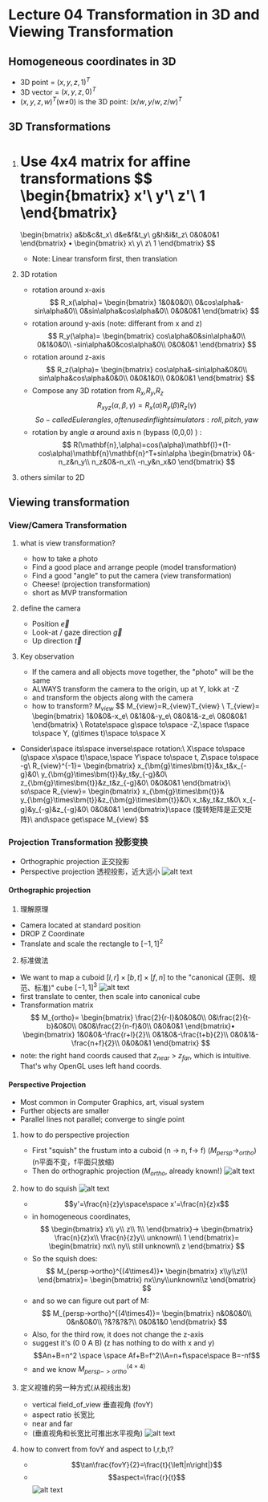 # Lecture 04 Transformation in 3D and Viewing Transformation

## Homogeneous coordinates in 3D
- 3D point = $(x,y,z,1)^T$
- 3D vector = $(x,y,z,0)^T$
- $(x,y,z,w)^T$(w≠0) is the 3D point: $(x/w,y/w,z/w)^T$


## 3D Transformations
1. Use 4x4 matrix for affine transformations
    $$
    \begin{bmatrix}
        x'\\
        y'\\
        z'\\
        1
    \end{bmatrix}
    =
    \begin{bmatrix}
        a&b&c&t_x\\
        d&e&f&t_y\\
        g&h&i&t_z\\
        0&0&0&1
    \end{bmatrix}
    •
    \begin{bmatrix}
        x\\
        y\\
        z\\
        1
    \end{bmatrix}
    $$
    - Note: Linear transform first, then translation
2. 3D rotation
   - rotation around x-axis
   $$
   R_x(\alpha)=
   \begin{bmatrix}
       1&0&0&0\\
       0&cos\alpha&-sin\alpha&0\\
       0&sin\alpha&cos\alpha&0\\
       0&0&0&1
   \end{bmatrix}
   $$
   - rotation around y-axis (note: differant from x and z)
   $$
   R_y(\alpha)=
   \begin{bmatrix}
       cos\alpha&0&sin\alpha&0\\
       0&1&0&0\\
       -sin\alpha&0&cos\alpha&0\\
       0&0&0&1
   \end{bmatrix}
   $$
   - rotation around z-axis
   $$
   R_z(\alpha)=
   \begin{bmatrix}
       cos\alpha&-sin\alpha&0&0\\
       sin\alpha&cos\alpha&0&0\\
       0&0&1&0\\
       0&0&0&1
   \end{bmatrix}
   $$
   - Compose any 3D rotation from $R_x$,$R_y$,$R_z$
   $$
   R_{xyz}(\alpha,\beta,\gamma) = 
   R_x(\alpha)R_y(\beta)R_z(\gamma)
   $$
   $$
   So-called Euler angles, often used in flight simulators: roll, pitch, yaw
   $$
   - rotation by angle $\alpha$ around axis n (bypass (0,0,0) ) :
    $$
    R(\mathbf{n},\alpha)=cos(\alpha)\mathbf{I}+(1-cos\alpha)\mathbf{n}\mathbf{n}^T+sin\alpha
    \begin{bmatrix}
        0&-n_z&n_y\\
        n_z&0&-n_x\\
        -n_y&n_x&0
    \end{bmatrix}
    $$
  
3. others similar to 2D


## Viewing transformation

### View/Camera Transformation

1. what is view transformation?
   - how to take a photo
   - Find a good place and arrange people (model transformation)
   - Find a good "angle" to put the camera (view transformation)
   - Cheese! (projection transformation)
   - short as MVP transformation

2. define the camera
   - Position $\vec{e}$
   - Look-at / gaze direction $\vec{g}$
   - Up direction $\vec{t}$

3. Key observation
   - If the camera and all objects move together, the "photo" will be the same
   - ALWAYS transform the camera to the origin, up at Y, lokk at -Z
   - and transform the objects along with the camera
   - how to transform? $M_{view}$
$$
M_{view}=R_{view}T_{view}
\\
T_{view}=
\begin{bmatrix}
    1&0&0&-x_e\\
    0&1&0&-y_e\\
    0&0&1&-z_e\\
    0&0&0&1
\end{bmatrix}
\\
Rotate\space g\space to\space -Z,\space t\space to\space Y, (g\times t)\space to\space X
- Consider\space its\space inverse\space rotation:\\
X\space to\space (g\space x\space t)\space,\space Y\space to\space t, Z\space to\space -g\\
R_{view}^{-1}=
\begin{bmatrix}
    x_{\bm{g}\times\bm{t}}&x_t&x_{-g}&0\\
    y_{\bm{g}\times\bm{t}}&y_t&y_{-g}&0\\ 
    z_{\bm{g}\times\bm{t}}&z_t&z_{-g}&0\\
    0&0&0&1
\end{bmatrix}\\
so\space R_{view}=
\begin{bmatrix}
    x_{\bm{g}\times\bm{t}}& y_{\bm{g}\times\bm{t}}&z_{\bm{g}\times\bm{t}}&0\\
    x_t&y_t&z_t&0\\
    x_{-g}&y_{-g}&z_{-g}&0\\
    0&0&0&1
\end{bmatrix}\space (旋转矩阵是正交矩阵)\\
and\space get\space M_{view}
$$

### Projection Transformation 投影变换
- Orthographic projection 正交投影 
- Perspective projection 透视投影，近大远小
![alt text](image-4.png)

#### Orthographic projection
   1. 理解原理
   - Camera located at standard position
   - DROP Z Coordinate
   - Translate and scale the rectangle to $[-1,1]^2$
  
   2. 标准做法
   - We want to map a cuboid $[l, r] \times [b, t] \times [f, n]$ to the "canonical (正则、规范、标准)" cube $[-1,1]^3$
   ![alt text](image-5.png)
   - first translate to center, then scale into canonical cube
   - Transformation matrix
   $$
   M_{ortho}=
   \begin{bmatrix}
    \frac{2}{r-l}&0&0&0\\
    0&\frac{2}{t-b}&0&0\\
    0&0&\frac{2}{n-f}&0\\
    0&0&0&1
   \end{bmatrix}•
   \begin{bmatrix}
    1&0&0&-\frac{r+l}{2}\\
    0&1&0&-\frac{t+b}{2}\\
    0&0&1&-\frac{n+f}{2}\\
    0&0&0&1
   \end{bmatrix}
   $$
   - note: the right hand coords caused that $z_{near}$ > $z_{far}$, which is intuitive. That's why OpenGL uses left hand coords.

#### Perspective Projection
  - Most common in Computer Graphics, art, visual system
  - Further objects are smaller
  - Parallel lines not parallel; converge to single point
1. how to do perspective projection
   - First "squish" the frustum into a cuboid (n -> n, f-> f) ($M_{persp}$->$_{ortho}$) (n平面不变，f平面只放缩)
   - Then do orthographic projection ($M_{ortho}$, already known!)
    ![alt text](image-6.png)

2. how to do squish
   ![alt text](image-7.png)
   - $$y'=\frac{n}{z}y\space\space x'=\frac{n}{z}x$$
   - in homogeneous coordinates,
   $$
   \begin{bmatrix}
    x\\
    y\\
    z\\
    1\\
   \end{bmatrix}->
   \begin{bmatrix}
    \frac{n}{z}x\\
    \frac{n}{z}y\\
    unknown\\
    1
   \end{bmatrix}=
   \begin{bmatrix}
    nx\\
    ny\\
    still unknown\\
    z
   \end{bmatrix}
   $$
   - So the squish does:
    $$
    M_{persp->ortho}^{(4\times4)}•
    \begin{bmatrix}
        x\\y\\z\\1
    \end{bmatrix}=
    \begin{bmatrix}
        nx\\ny\\unknown\\z
    \end{bmatrix}
    $$
    - and so we can figure out part of M:
    $$
    M_{persp->ortho}^{(4\times4)}=
    \begin{bmatrix}
        n&0&0&0\\
        0&n&0&0\\
        ?&?&?&?\\
        0&0&1&0
    \end{bmatrix}
    $$
    - Also, for the third row, it does not change the z-axis
    - suggest it's (0 0 A B) (z has nothing to do with x and y)
    $$An+B=n^2 \space \space Af+B=f^2\\A=n+f\space\space B=-nf$$
    - and we know $M_{persp->ortho}^{(4\times4)}$
    
3. 定义视锥的另一种方式(从视线出发)
   - vertical field_of_view 垂直视角 (fovY)
   - aspect ratio 长宽比
   - near and far
   - (垂直视角和长宽比可推出水平视角)
    ![alt text](image-8.png)
4. how to convert from fovY and aspect to l,r,b,t?
   - $$\tan\frac{fovY}{2}=\frac{t}{\left|n\right|}$$
   - $$aspect=\frac{r}{t}$$
    ![alt text](image-9.png)

